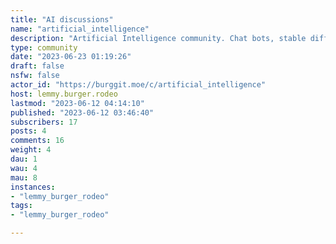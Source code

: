 ```yaml
---
title: "AI discussions" 
name: "artificial_intelligence"
description: "Artificial Intelligence community. Chat bots, stable diffusion, ChatGPT, SO-VITS, anything AI.Post news about new local chat models, discuss implementations, post your work, share your ideas, discuss our impending doom, or even news about new developments in the AI space. If it's about AI, it belongs here."
type: community
date: "2023-06-23 01:19:26"
draft: false
nsfw: false
actor_id: "https://burggit.moe/c/artificial_intelligence"
host: lemmy.burger.rodeo
lastmod: "2023-06-12 04:14:10"
published: "2023-06-12 03:46:40"
subscribers: 17
posts: 4
comments: 16
weight: 4
dau: 1
wau: 4
mau: 8
instances:
- "lemmy_burger_rodeo"
tags: 
- "lemmy_burger_rodeo"

---
```

